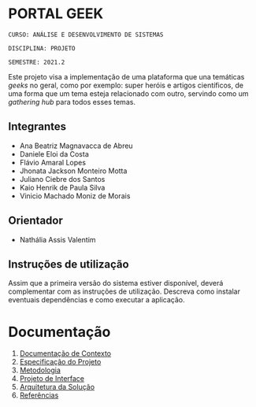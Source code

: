 # PORTAL GEEK

`CURSO: ANÁLISE E DESENVOLVIMENTO DE SISTEMAS`

`DISCIPLINA: PROJETO`

`SEMESTRE: 2021.2`

Este projeto visa a implementação de uma plataforma que una temáticas _geeks_ no geral, como por exemplo: super heróis e artigos científicos, de uma forma que um tema esteja relacionado com outro, servindo como um _gathering hub_ para todos esses temas.

## Integrantes

* Ana Beatriz Magnavacca de Abreu
* Daniele Eloi da Costa
* Flávio Amaral Lopes
* Jhonata Jackson Monteiro Motta
* Juliano Ciebre dos Santos
* Kaio Henrik de Paula Silva
* Vinicio Machado Moniz de Morais

## Orientador

* Nathália Assis Valentim

## Instruções de utilização

Assim que a primeira versão do sistema estiver disponível, deverá complementar com as instruções de utilização. Descreva como instalar eventuais dependências e como executar a aplicação.

# Documentação

<ol>
<li><a href="docs/01-Documentação de Contexto.md"> Documentação de Contexto</a></li>
<li><a href="docs/02-Especificação do Projeto.md"> Especificação do Projeto</a></li>
<li><a href="docs/03-Metodologia.md"> Metodologia</a></li>
<li><a href="docs/04-Projeto de Interface.md"> Projeto de Interface</a></li>
<li><a href="docs/05-Arquitetura da Solução.md"> Arquitetura da Solução</a></li>
<li><a href="docs/11-Referências.md"> Referências</a></li>
<!--<li><a href="docs/06-Template padrão do Site.md"> Template padrão do Site</a></li> 
<li><a href="docs/07-Programação de Funcionalidades.md"> Programação de Funcionalidades</a></li>
<li><a href="docs/08-Plano de Testes de Software.md"> Plano de Testes de Software</a></li>
<li><a href="docs/09-Registro de Testes de Software.md"> Registro de Testes de Software</a></li>
<li><a href="docs/10-Apresentação do Projeto.md"> Apresentação do Projeto</a></li>
<li><a href="docs/11-Referências.md"> Referências</a></li>
</ol>

# Código

<li><a href="src/README.md"> Código Fonte</a></li>

# Apresentação

<li><a href="presentation/README.md"> Apresentação da solução</a></li>
